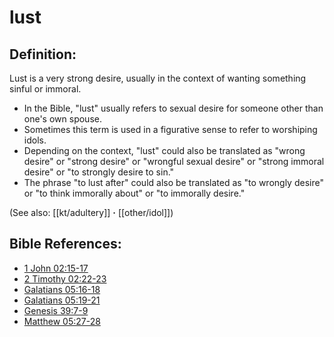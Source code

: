# lust #

## Definition: ##

Lust is a very strong desire, usually in the context of wanting something sinful or immoral.

* In the Bible, "lust" usually refers to sexual desire for someone other than one's own spouse.
* Sometimes this term is used in a figurative sense to refer to worshiping idols.
* Depending on the context, "lust" could also be translated as "wrong desire" or "strong desire" or "wrongful sexual desire" or "strong immoral desire" or "to strongly desire to sin."
* The phrase "to lust after" could also be translated as "to wrongly desire" or "to think immorally about" or "to immorally desire."

 (See also: [[kt/adultery]] **·** [[other/idol]]) 

## Bible References: ##

* [1 John 02:15-17](en/tn/1jn/help/02/15)
* [2 Timothy 02:22-23](en/tn/2ti/help/02/22)
* [Galatians 05:16-18](en/tn/gal/help/05/16)
* [Galatians 05:19-21](en/tn/gal/help/05/19)
* [Genesis 39:7-9](en/tn/gen/help/39/07)
* [Matthew 05:27-28](en/tn/mat/help/05/27)